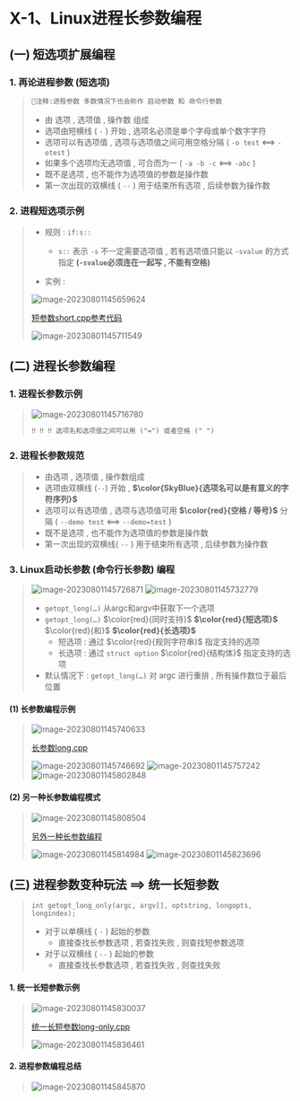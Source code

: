# X-1、Linux进程长参数编程

## (一) 短选项扩展编程

### 1. 再论进程参数 (短选项)

>```tex
>🤪注释:进程参数 多数情况下也会称作 启动参数 和 命令行参数
>```
>
>- 由 选项 , 选项值 , 操作数 组成
>- 选项由短横线 ( `-` ) 开始 , 选项名必须是单个字母或单个数字字符
>- 选项可以有选项值 , 选项与选项值之间可用空格分隔 ( `-o test` <==> `-otest` )
>- 如果多个选项均无选项值 , 可合而为一 ( `-a -b -c` <==> `-abc` )
>- 既不是选项 , 也不能作为选项值的参数是操作数
>- 第一次出现的双横线 ( `--` ) 用于结束所有选项 , 后续参数为操作数

### 2. 进程短选项示例

>- 规则 : `if:s::`
>   - `s::` 表示 `-s` 不一定需要选项值 , 若有选项值只能以 `-svalue` 的方式指定 **(`-svalue`必须连在一起写 , 不能有空格)**
>
>- 实例 : 
>
><img src="photo/image-20230801145659624.png" alt="image-20230801145659624" />
>
>[短参数short.cpp参考代码](https://github.com/WONGZEONJYU/Linux_System_Program/blob/main/x-1_Process_Parameter/short.cpp)
>
><img src="photo/image-20230801145711549.png" alt="image-20230801145711549" />

## (二) 进程长参数编程

### 1. 进程长参数示例

><img src="photo/image-20230801145716780.png" alt="image-20230801145716780" />
>
>```tex
>‼️ ‼️ ‼️ 选项名和选项值之间可以用 ("=") 或者空格 (" ")
>```

### 2. 进程长参数规范

>- 由选项 , 选项值 , 操作数组成
>- 选项由双横线 (`--`) 开始 , **$\color{SkyBlue}{选项名可以是有意义的字符序列}$**
>- 选项可以有选项值 , 选项与选项值可用 **$\color{red}{空格 / 等号}$** 分隔 ( `--demo test` <==> `--demo=test` )
>- 既不是选项 , 也不能作为选项值的参数是操作数
>- 第一次出现的双横线( `--` ) 用于结束所有选项 , 后续参数为操作数

### 3. Linux启动长参数 (命令行长参数) 编程

><img src="photo/image-20230801145726871.png" alt="image-20230801145726871" />
>
><img src="photo/image-20230801145732779.png" alt="image-20230801145732779" />
>
>- `getopt_long(…)` 从argc和argv中获取下一个选项
>- `getopt_long(…)` $\color{red}{同时支持}$ **$\color{red}{短选项}$** $\color{red}{和}$ **$\color{red}{长选项}$**
>   - 短选项 : 通过 $\color{red}{规则字符串}$ 指定支持的选项
>   - 长选项 : 通过 `struct option` $\color{red}{结构体}$ 指定支持的选项
>- 默认情况下 : `getopt_long(…)` 对 argc 进行重排 , 所有操作数位于最后位置
>

#### (1) 长参数编程示例

><img src="photo/image-20230801145740633.png" alt="image-20230801145740633" />
>
>[长参数long.cpp](https://github.com/WONGZEONJYU/Linux_System_Program/blob/main/x-1_Process_Parameter/long.cpp)
>
><img src="photo/image-20230801145746692.png" alt="image-20230801145746692" />
>
><img src="photo/image-20230801145757242.png" alt="image-20230801145757242" />
>
><img src="photo/image-20230801145802848.png" alt="image-20230801145802848" />

#### (2) 另一种长参数编程模式

><img src="photo/image-20230801145808504.png" alt="image-20230801145808504" />
>
>[另外一种长参数编程](https://github.com/WONGZEONJYU/Linux_System_Program/blob/main/x-1_Process_Parameter/long-new.cpp)
>
><img src="photo/image-20230801145814984.png" alt="image-20230801145814984" />
>
><img src="photo/image-20230801145823696.png" alt="image-20230801145823696" />

## (三) 进程参数变种玩法 ==> 统一长短参数

>`int getopt_long_only(argc, argv[], optstring, longopts, longindex);`
>
>- 对于以单横线 ( `-` ) 起始的参数
>   - 直接查找长参数选项 , 若查找失败 , 则查找短参数选项
>- 对于以双横线 ( `--` ) 起始的参数
>   - 直接查找长参数选项 , 若查找失败 , 则查找失败
>

#### 1. 统一长短参数示例

><img src="photo/image-20230801145830037.png" alt="image-20230801145830037" />
>
>[统一长短参数long-only.cpp](https://github.com/WONGZEONJYU/Linux_System_Program/blob/main/x-1_Process_Parameter/long-only.cpp)
>
><img src="photo/image-20230801145836461.png" alt="image-20230801145836461" />

#### 2. 进程参数编程总结

><img src="photo/image-20230801145845870.png" alt="image-20230801145845870" />

